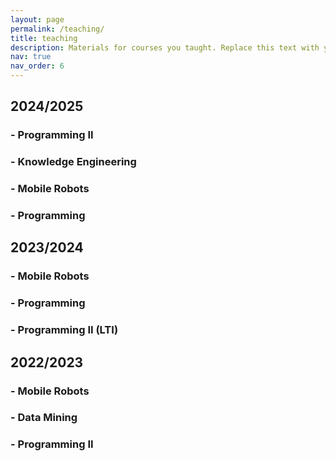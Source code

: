```yaml
---
layout: page
permalink: /teaching/
title: teaching
description: Materials for courses you taught. Replace this text with your description.
nav: true
nav_order: 6
---
```


## 2024/2025
### - Programming II
### - Knowledge Engineering
### - Mobile Robots
### - Programming

## 2023/2024
### - Mobile Robots
### - Programming
### - Programming II (LTI)


## 2022/2023
### - Mobile Robots
### - Data Mining
### - Programming II
